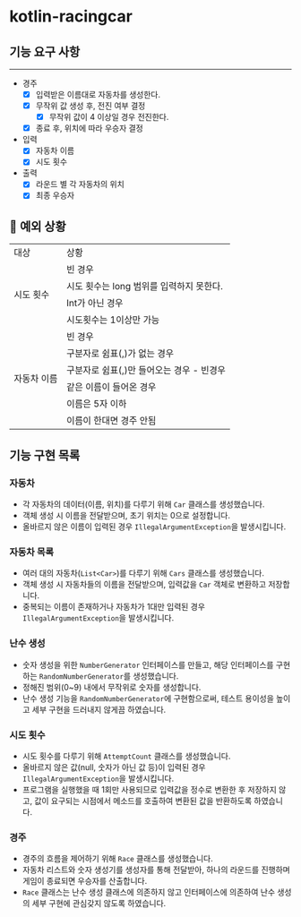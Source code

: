 # kotlin-racingcar

## 기능 요구 사항

---
- 경주
    - [x] 입력받은 이름대로 자동차를 생성한다.
    - [x] 무작위 값 생성 후, 전진 여부 결정
        - [x] 무작위 값이 4 이상일 경우 전진한다.
    - [x] 종료 후, 위치에 따라 우승자 결정
- 입력
    - [x] 자동차 이름
    - [x] 시도 횟수
- 출력
    - [x] 라운드 별 각 자동차의 위치
    - [x] 최종 우승자
## 🚫 예외 상황
<table>
   <tr>
      <td>대상</td>
      <td>상황</td>
   </tr>
    <tr>
      <td rowspan="4">시도 횟수</td>
      <td>빈 경우</td>
    </tr>
    <tr>
      <td>시도 횟수는 long 범위를 입력하지 못한다.</td>
    </tr>
    <tr>
      <td>Int가 아닌 경우</td>
    </tr>
    <tr>
      <td>시도횟수는 1이상만 가능</td>
    </tr>
    <tr>
      <td rowspan="6">자동차 이름</td>
      <td>빈 경우</td>
    </tr>
    <tr>
      <td>구분자로 쉼표(,)가 없는 경우</td>
    </tr>
    <tr>
      <td>구분자로 쉼표(,)만 들어오는 경우 - 빈경우</td>
    </tr>
    <tr>
      <td>같은 이름이 들어온 경우</td>
    </tr>
    <tr>
      <td>이름은 5자 이하</td>
    </tr>
    <tr>
      <td>이름이 한대면 경주 안됨</td>
    </tr>
</table>

## 기능 구현 목록

### 자동차
- 각 자동차의 데이터(이름, 위치)를 다루기 위해 `Car` 클래스를 생성했습니다.
- 객체 생성 시 이름을 전달받으며, 초기 위치는 0으로 설정합니다.
- 올바르지 않은 이름이 입력된 경우 `IllegalArgumentException`을 발생시킵니다.

### 자동차 목록
- 여러 대의 자동차(`List<Car>`)를 다루기 위해 `Cars` 클래스를 생성했습니다.
- 객체 생성 시 자동차들의 이름을 전달받으며, 입력값을 `Car` 객체로 변환하고 저장합니다.
- 중복되는 이름이 존재하거나 자동차가 1대만 입력된 경우 `IllegalArgumentException`을 발생시킵니다.

### 난수 생성
- 숫자 생성을 위한 `NumberGenerator` 인터페이스를 만들고, 해당 인터페이스를 구현하는 `RandomNumberGenerator`를 생성했습니다.
- 정해진 범위(0~9) 내에서 무작위로 숫자를 생성합니다.
- 난수 생성 기능을 `RandomNumberGenerator`에 구현함으로써, 테스트 용이성을 높이고 세부 구현을 드러내지 않게끔 하였습니다.

### 시도 횟수
- 시도 횟수를 다루기 위해 `AttemptCount` 클래스를 생성했습니다.
- 올바르지 않은 값(null, 숫자가 아닌 값 등)이 입력된 경우 `IllegalArgumentException`을 발생시킵니다.
- 프로그램을 실행했을 때 1회만 사용되므로 입력값을 정수로 변환한 후 저장하지 않고, 값이 요구되는 시점에서 메소드를 호출하여 변환된 값을 반환하도록 하였습니다.

### 경주
- 경주의 흐름을 제어하기 위해 `Race` 클래스를 생성했습니다.
- 자동차 리스트와 숫자 생성기를 생성자를 통해 전달받아, 하나의 라운드를 진행하며 게임이 종료되면 우승자를 산출합니다.
- `Race` 클래스는 난수 생성 클래스에 의존하지 않고 인터페이스에 의존하여 난수 생성의 세부 구현에 관심갖지 않도록 하였습니다.


